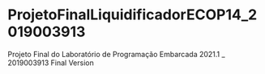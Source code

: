 # ProjetoFinalLiquidificadorECOP14_2019003913
Projeto Final do Laboratório de Programação Embarcada 2021.1 _ 2019003913
Final Version
